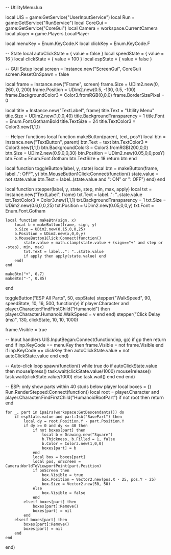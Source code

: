 -- UtilityMenu.lua

local UIS = game:GetService("UserInputService")
local Run = game:GetService("RunService")
local CoreGui = game:GetService("CoreGui")
local Camera = workspace.CurrentCamera
local player = game.Players.LocalPlayer

local menuKey = Enum.KeyCode.K
local clickKey = Enum.KeyCode.F

-- State
local autoClickState = { value = false }
local speedState     = { value = 16 }
local clickState     = { value = 100 }
local espState       = { value = false }

-- GUI Setup
local screen = Instance.new("ScreenGui", CoreGui)
screen.ResetOnSpawn = false

local frame = Instance.new("Frame", screen)
frame.Size = UDim2.new(0, 260, 0, 200)
frame.Position = UDim2.new(0.5, -130, 0.5, -100)
frame.BackgroundColor3 = Color3.fromRGB(0,0,0)
frame.BorderSizePixel = 0

local title = Instance.new("TextLabel", frame)
title.Text = "Utility Menu"
title.Size = UDim2.new(1,0,0,40)
title.BackgroundTransparency = 1
title.Font = Enum.Font.GothamBold
title.TextSize = 24
title.TextColor3 = Color3.new(1,1,1)

-- Helper functions
local function makeButton(parent, text, posY)
    local btn = Instance.new("TextButton", parent)
    btn.Text = text
    btn.TextColor3 = Color3.new(1,1,1)
    btn.BackgroundColor3 = Color3.fromRGB(200,0,0)
    btn.Size = UDim2.new(0.9,0,0,30)
    btn.Position = UDim2.new(0.05,0,0,posY)
    btn.Font = Enum.Font.Gotham
    btn.TextSize = 18
    return btn
end

local function toggleButton(label, y, state)
    local btn = makeButton(frame, label..": OFF", y)
    btn.MouseButton1Click:Connect(function()
        state.value = not state.value
        btn.Text = label..(state.value and ": ON" or ": OFF")
    end)
end

local function stepper(label, y, state, step, min, max, apply)
    local txt = Instance.new("TextLabel", frame)
    txt.Text = label..": "..state.value
    txt.TextColor3 = Color3.new(1,1,1)
    txt.BackgroundTransparency = 1
    txt.Size = UDim2.new(0.6,0,0,25)
    txt.Position = UDim2.new(0.05,0,0,y)
    txt.Font = Enum.Font.Gotham

    local function makeBtn(sign, x)
        local b = makeButton(frame, sign, y)
        b.Size = UDim2.new(0.15,0,0,25)
        b.Position = UDim2.new(x,0,0,y)
        b.MouseButton1Click:Connect(function()
            state.value = math.clamp(state.value + (sign=="+" and step or -step), min, max)
            txt.Text = label..": "..state.value
            if apply then apply(state.value) end
        end)
    end

    makeBtn("+", 0.7)
    makeBtn("-", 0.85)
end

toggleButton("ESP All Parts", 50, espState)
stepper("WalkSpeed", 90, speedState, 10, 16, 500, function(v)
    if player.Character and player.Character:FindFirstChild("Humanoid") then
        player.Character.Humanoid.WalkSpeed = v
    end
end)
stepper("Click Delay (ms)", 130, clickState, 10, 10, 1000)

frame.Visible = true

-- Input handlers
UIS.InputBegan:Connect(function(inp, gp)
    if gp then return end
    if inp.KeyCode == menuKey then frame.Visible = not frame.Visible end
    if inp.KeyCode == clickKey then autoClickState.value = not autoClickState.value end
end)

-- Auto-click loop
spawn(function()
    while true do
        if autoClickState.value then
            mouse1press()
            task.wait(clickState.value/1000)
            mouse1release()
            task.wait(clickState.value/1000)
        else
            task.wait()
        end
    end
end)

-- ESP: only show parts within 40 studs below player
local boxes = {}
Run.RenderStepped:Connect(function()
    local root = player.Character and player.Character:FindFirstChild("HumanoidRootPart")
    if not root then return end

    for _, part in ipairs(workspace:GetDescendants()) do
        if espState.value and part:IsA("BasePart") then
            local dy = root.Position.Y - part.Position.Y
            if dy >= 0 and dy <= 40 then
                if not boxes[part] then
                    local b = Drawing.new("Square")
                    b.Thickness, b.Filled = 1, false
                    b.Color = Color3.new(1,0,0)
                    boxes[part] = b
                end
                local box = boxes[part]
                local pos, onScreen = Camera:WorldToViewportPoint(part.Position)
                if onScreen then
                    box.Visible = true
                    box.Position = Vector2.new(pos.X - 25, pos.Y - 25)
                    box.Size = Vector2.new(50, 50)
                else
                    box.Visible = false
                end
            elseif boxes[part] then
                boxes[part]:Remove()
                boxes[part] = nil
            end
        elseif boxes[part] then
            boxes[part]:Remove()
            boxes[part] = nil
        end
    end
end)
